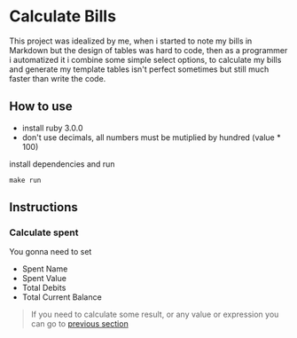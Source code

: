 # Calculate Bills

This project was idealized by me, when i started to note my bills in Markdown
but the design of tables was hard to code, then as a programmer i automatized it
i combine some simple select options, to calculate my bills and generate my template tables
isn't perfect sometimes but still much faster than write the code.

## How to use

- install ruby 3.0.0
- don't use decimals, all numbers must be mutiplied by hundred (value * 100)

install dependencies and run

```
make run
```

## Instructions

### Calculate spent

You gonna need to set

- Spent Name
- Spent Value
- Total Debits
- Total Current Balance

> If you  need to calculate some result, or any value or expression you can go to [previous section](#Calculator)
